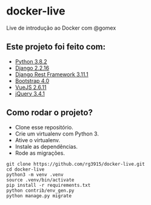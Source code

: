 # docker-live

Live de introdução ao Docker com @gomex

## Este projeto foi feito com:

* [Python 3.8.2](https://www.python.org/)
* [Django 2.2.16](https://www.djangoproject.com/)
* [Django Rest Framework 3.11.1](https://www.django-rest-framework.org/)
* [Bootstrap 4.0](https://getbootstrap.com/)
* [VueJS 2.6.11](https://vuejs.org/)
* [jQuery 3.4.1](https://jquery.com/)

## Como rodar o projeto?

* Clone esse repositório.
* Crie um virtualenv com Python 3.
* Ative o virtualenv.
* Instale as dependências.
* Rode as migrações.

```
git clone https://github.com/rg3915/docker-live.git
cd docker-live
python3 -m venv .venv
source .venv/bin/activate
pip install -r requirements.txt
python contrib/env_gen.py
python manage.py migrate
```